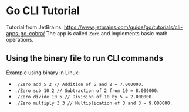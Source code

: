 # Go CLI Tutorial

Tutorial from JetBrains: https://www.jetbrains.com/guide/go/tutorials/cli-apps-go-cobra/
The app is called `Zero` and implements basic math operations.

## Using the binary file to run CLI commands

Example using binary in Linux:

- `./Zero add 5 2 // Addition of 5 and 2 = 7.000000.`
- `./Zero sub 10 2 // Subtraction of 2 from 10 = 8.000000.`
- `./Zero divide 10 5 // Division of 10 by 5 = 2.000000.`
- `./Zero multiply 3 3 // Multiplication of 3 and 3 = 9.000000.`